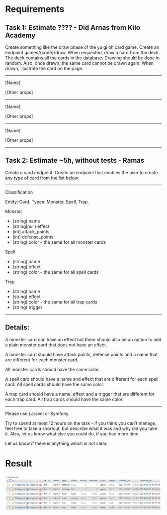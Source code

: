 # Requirements

## Task 1:  Estimate ???? -  Did Arnas from Kilo Academy
Create something like the draw phase of the yu gi oh card game.
Create an endpoint games/{code}/draw. When requested, draw a card from the deck.
The deck contains all the cards in the database.
Drawing should be done in random.
Also, once drawn, the same card cannot be drawn again.
When drawn, illustrate the card on the page.

___
[Name]

[Other props]
___
[Name]

[Other props]
___
[Name]

[Other props]
___

## Task 2: Estimate ~5h, without tests - Ramas
Create a card endpoint.
Create an endpoint that enables the user to create any type of card from the list below.

----------
Classification

Entity: Card.
Types: Monster, Spell, Trap.

Monster
- (string)      name
- (string|null) effect
- (int)         attack_points
- (int)         defense_points
- (string)      color - the same for all monster cards

Spell
- (string)      name
- (string)      effect
- (string)      color - the same for all spell cards

Trap
- (string)      name
- (string)      effect
- (string)      color - the same for all trap cards
- (string)      trigger

----------
## Details:

A monster card can have an effect but there should also be an option to add a plain monster card that does not have an effect.

A monster card should have attack points, defense points and a name that are different for each monster card.

All monster cards should have the same color.

A spell card should have a name and effect that are different for each spell card.
All spell cards should have the same color.

A trap card should have a name, effect and a trigger that are different for each trap card.
All trap cards should have the same color.

----

Please use Laravel or Symfony.

Try to spend at most 12 hours on the task - if you think you can't manage, feel free to take a shortcut, but describe what it was and why did you take it. Also, let us know what else you could do, if you had more time.

Let us know if there is anything which is not clear.

# Result
<img src="https://github.com/ramasofficial/card-game-task-kilo/blob/master/Screenshot_1.png" alt="Result" />
